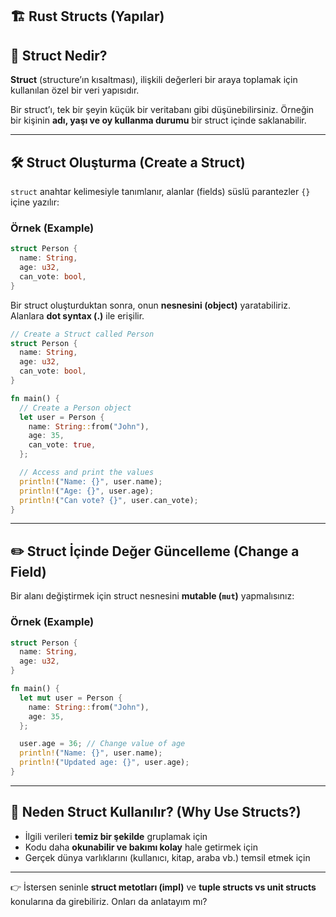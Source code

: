 ## 🏗️ Rust Structs (Yapılar)

## 📌 Struct Nedir?

**Struct** (structure’ın kısaltması), ilişkili değerleri bir araya toplamak için kullanılan özel bir veri yapısıdır.

Bir struct’ı, tek bir şeyin küçük bir veritabanı gibi düşünebilirsiniz. Örneğin bir kişinin **adı, yaşı ve oy kullanma durumu** bir struct içinde saklanabilir.

---

## 🛠️ Struct Oluşturma (Create a Struct)

`struct` anahtar kelimesiyle tanımlanır, alanlar (fields) süslü parantezler `{}` içine yazılır:

### Örnek (Example)

```rust
struct Person {
  name: String,
  age: u32,
  can_vote: bool,
}
```

Bir struct oluşturduktan sonra, onun **nesnesini (object)** yaratabiliriz.
Alanlara **dot syntax (.)** ile erişilir.

```rust
// Create a Struct called Person
struct Person {
  name: String,
  age: u32,
  can_vote: bool,
}

fn main() {
  // Create a Person object
  let user = Person {
    name: String::from("John"),
    age: 35,
    can_vote: true,
  };

  // Access and print the values
  println!("Name: {}", user.name);
  println!("Age: {}", user.age);
  println!("Can vote? {}", user.can_vote);
}
```

---

## ✏️ Struct İçinde Değer Güncelleme (Change a Field)

Bir alanı değiştirmek için struct nesnesini **mutable (`mut`)** yapmalısınız:

### Örnek (Example)

```rust
struct Person {
  name: String,
  age: u32,
}

fn main() {
  let mut user = Person {
    name: String::from("John"),
    age: 35,
  };

  user.age = 36; // Change value of age
  println!("Name: {}", user.name);
  println!("Updated age: {}", user.age);
}
```

---

## 🎯 Neden Struct Kullanılır? (Why Use Structs?)

* İlgili verileri **temiz bir şekilde** gruplamak için
* Kodu daha **okunabilir ve bakımı kolay** hale getirmek için
* Gerçek dünya varlıklarını (kullanıcı, kitap, araba vb.) temsil etmek için

---

👉 İstersen seninle **struct metotları (impl)** ve **tuple structs vs unit structs** konularına da girebiliriz. Onları da anlatayım mı?
